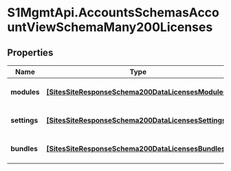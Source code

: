 # S1MgmtApi.AccountsSchemasAccountViewSchemaMany200Licenses

## Properties
Name | Type | Description | Notes
------------ | ------------- | ------------- | -------------
**modules** | [**[SitesSiteResponseSchema200DataLicensesModules]**](SitesSiteResponseSchema200DataLicensesModules.md) | The licenses Add-ons | [optional] 
**settings** | [**[SitesSiteResponseSchema200DataLicensesSettings]**](SitesSiteResponseSchema200DataLicensesSettings.md) | The licenses Settings | [optional] 
**bundles** | [**[SitesSiteResponseSchema200DataLicensesBundles]**](SitesSiteResponseSchema200DataLicensesBundles.md) | The licenses Bundles | [optional] 


